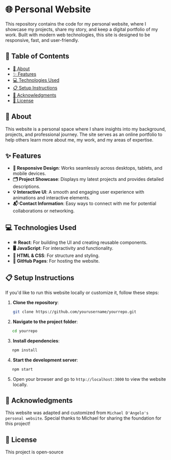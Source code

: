 # 🌐 Personal Website

This repository contains the code for my personal website, where I showcase my projects, share my story, and keep a digital portfolio of my work. Built with modern web technologies, this site is designed to be responsive, fast, and user-friendly.

## 📑 Table of Contents
- [📖 About](#about)
- [✨ Features](#features)
- [💻 Technologies Used](#technologies-used)
- [📋 Setup Instructions](#setup-instructions)
- [🙏 Acknowledgments](#acknowledgments)
- [📝 License](#license)

## 📖 About
This website is a personal space where I share insights into my background, projects, and professional journey. The site serves as an online portfolio to help others learn more about me, my work, and my areas of expertise.

## ✨ Features
- **📱 Responsive Design**: Works seamlessly across desktops, tablets, and mobile devices.
- **🗂 Project Showcase**: Displays my latest projects and provides detailed descriptions.
- **💡 Interactive UI**: A smooth and engaging user experience with animations and interactive elements.
- **📬 Contact Information**: Easy ways to connect with me for potential collaborations or networking.

## 💻 Technologies Used
- **⚛️ React**: For building the UI and creating reusable components.
- **🖥 JavaScript**: For interactivity and functionality.
- **📄 HTML & CSS**: For structure and styling.
- **🚀 GitHub Pages**: For hosting the website.

## 📋 Setup Instructions

If you'd like to run this website locally or customize it, follow these steps:

1. **Clone the repository**:
   
   ```bash
   git clone https://github.com/yourusername/yourrepo.git
   ```

2. **Navigate to the project folder**:
   
```bash
   cd yourrepo
```

3. **Install dependencies**:
   
```bash
   npm install
```

4. **Start the development server**:
   
```bash
   npm start
```

5. Open your browser and go to `http://localhost:3000` to view the website locally.

## 🙏 Acknowledgments
This website was adapted and customized from `Michael D'Angelo's personal website`. Special thanks to Michael for sharing the foundation for this project! 

## 📝 License
This project is open-source 
